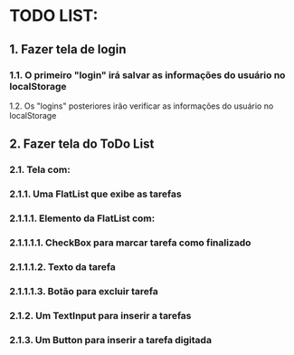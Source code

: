 <h1>TODO LIST:</h1>

<h2>1. Fazer tela de login</h2>
    <h3>1.1. O primeiro "login" irá salvar as informações do usuário no localStorage</h3>
    </h3>1.2. Os "logins" posteriores irão verificar as informações do usuário no localStorage</h3>
<h2>2. Fazer tela do ToDo List</h2>
    <h3>2.1. Tela com:</h3>
        <h3>2.1.1. Uma FlatList que exibe as tarefas</h3>
            <h3>2.1.1.1. Elemento da FlatList com:</h3>
                <h3>2.1.1.1.1. CheckBox para marcar tarefa como finalizado</h3>
                <h3>2.1.1.1.2. Texto da tarefa</h3>
                <h3>2.1.1.1.3. Botão para excluir tarefa</h3> 
        <h3>2.1.2. Um TextInput para inserir a tarefas</h3>
        <h3>2.1.3. Um Button para inserir a tarefa digitada</h3>
